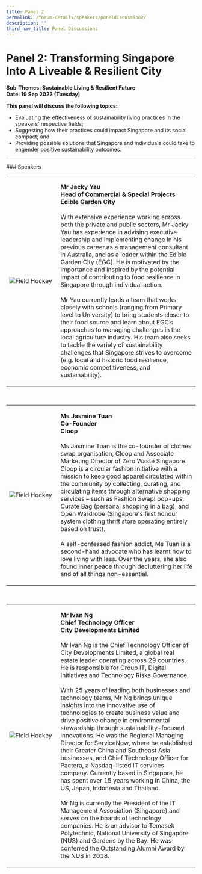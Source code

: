 ```yaml
---
title: Panel 2
permalink: /forum-details/speakers/paneldiscussion2/
description: ""
third_nav_title: Panel Discussions
---
```

# Panel 2: Transforming Singapore Into A Liveable &amp; Resilient City<br>

**Sub-Themes: Sustainable Living &amp; Resilient Future<br>
Date: 19 Sep 2023 (Tuesday)**

**This panel will discuss the following topics:**

* Evaluating the effectiveness of sustainability living practices in the speakers’ respective fields;
* Suggesting how their practices could impact Singapore and its social compact; and
* Providing possible solutions that Singapore and individuals could take to engender positive sustainability outcomes.
<hr>
### Speakers<br>

<table>
    <tbody><tr>
        <td style="width:27%"><img src="https://hosting.photobucket.com/images/i/tracyng81/Jacky_Yau.jpg?width=320&amp;height=320&amp;fit=bounds" style="display:block;margin-left:auto;margin-right:auto;" alt="Field Hockey"></td>
        <td><p><b>Mr Jacky Yau
                <br>Head of Commercial &amp; Special Projects
					<br>Edible Garden City</b><br>
                <br>With extensive experience working across both the private and public sectors, Mr Jacky Yau has experience in advising executive leadership and implementing change in his previous career as a management consultant in Australia, and as a leader within the Edible Garden City (EGC). He is motivated by the importance and inspired by the potential impact of contributing to food resilience in Singapore through individual action.<br>
                <br>Mr Yau currently leads a team&nbsp;that works closely with schools (ranging from Primary level to University) to bring students closer to their food source and&nbsp;learn about EGC’s approaches to managing challenges in the local agriculture industry. His team also seeks to tackle the variety of sustainability challenges that Singapore strives to overcome (e.g. local and historic food resilience, economic competitiveness, and sustainability).
                <br>          
            </p>
        </td>
    </tr>
</tbody></table>
<br><table>
    <tbody><tr>
        <td style="width:27%"><img src="https://hosting.photobucket.com/images/i/tracyng81/Jasmine_Tuan_qZmguTaS5ZqbJNBuxAFgGy.jpg?width=320&amp;height=320&amp;fit=bounds" style="display:block;margin-left:auto;margin-right:auto;" alt="Field Hockey"></td>
        <td><p><b>Ms Jasmine Tuan
                <br>Co-Founder
					<br>Cloop</b><br>
                <br>Ms Jasmine Tuan is the co-founder of clothes swap organisation, Cloop and Associate Marketing Director of Zero Waste Singapore. Cloop is a circular fashion initiative with a mission to keep good apparel circulated within the community by collecting, curating, and circulating items through alternative shopping services – such as Fashion Swap! pop-ups, Curate Bag (personal shopping in a bag), and Open Wardrobe (Singapore's first honour system clothing thrift store operating entirely based on trust).<br>
                <br>A self-confessed fashion addict, Ms Tuan is a second-hand advocate who has learnt how to love living with less. Over the years, she also found inner peace through decluttering her life and of all things non-essential.
                <br>          
            </p>
        </td>
    </tr>
</tbody></table>
<br><table>
    <tbody><tr>
        <td style="width:27%"><img src="https://hosting.photobucket.com/images/i/tracyng81/Ivan_Ng_gw8Do27Xo8orejoudE5b4P.jpg?width=320&amp;height=320&amp;fit=bounds" style="display:block;margin-left:auto;margin-right:auto;" alt="Field Hockey"></td>
        <td><p><b>Mr Ivan Ng
                <br>Chief Technology Officer
					<br>City Developments Limited</b><br>
                <br>Mr Ivan Ng is the Chief Technology Officer of City Developments Limited, a global real estate leader operating across 29 countries. He is responsible for Group IT, Digital Initiatives and Technology Risks Governance.<br>
                <br>With 25 years of leading both businesses and technology teams, Mr Ng brings unique insights into the innovative use of technologies to create business value and drive positive change in environmental stewardship through sustainability-focused innovations. He was the Regional Managing Director for ServiceNow, where he established their Greater China and Southeast Asia businesses, and Chief Technology Officer for Pactera, a Nasdaq-listed IT services company. Currently based in Singapore, he has spent over 15 years working in China, the US, Japan, Indonesia and Thailand.<br>
                <br>Mr Ng is currently the President of the IT Management Association (Singapore) and serves on the boards of technology companies. He is an advisor to Temasek Polytechnic, National University of Singapore (NUS) and Gardens by the Bay. He was conferred the Outstanding Alumni Award by the NUS in 2018.          
            </p>
        </td>
    </tr>
</tbody></table>